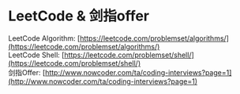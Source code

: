 # LeetCode & 剑指offer

LeetCode Algorithm: [https://leetcode.com/problemset/algorithms/](https://leetcode.com/problemset/algorithms/)  
LeetCode Shell: [https://leetcode.com/problemset/shell/](https://leetcode.com/problemset/shell/)  
剑指Offer: [http://www.nowcoder.com/ta/coding-interviews?page=1](http://www.nowcoder.com/ta/coding-interviews?page=1)